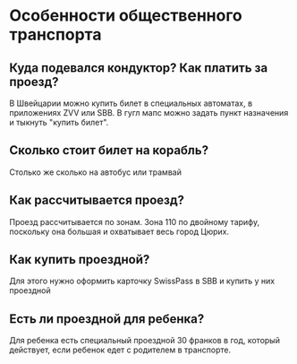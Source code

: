 # Особенности общественного транспорта
## Куда подевался кондуктор? Как платить за проезд?
В Швейцарии можно купить билет в специальных автоматах, в приложениях ZVV или SBB. В гугл мапс можно задать пункт назначения и тыкнуть "купить билет".
## Сколько стоит билет на корабль?
Столько же сколько на автобус или трамвай
## Как рассчитывается проезд?
Проезд рассчитывается по зонам. Зона 110 по двойному тарифу, поскольку она большая и охватывает весь город Цюрих.
## Как купить проездной?
Для этого нужно оформить карточку SwissPass в SBB и купить у них проездной
## Есть ли проездной для ребенка?
Для ребенка есть специальный проездной 30 франков в год, который действует, если ребенок едет с родителем в транспорте.